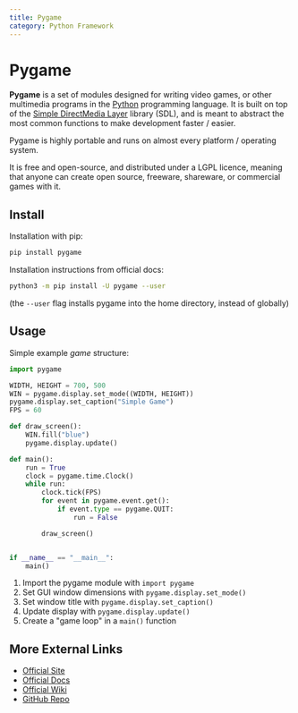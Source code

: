 ```yaml
---
title: Pygame
category: Python Framework
---
```


# Pygame
**Pygame** is a set of modules designed for writing video games, or other 
multimedia programs in the [Python](/on/python) programming language. It is 
built on top of the [Simple DirectMedia Layer](https://www.libsdl.org/) library 
(SDL), and is meant to abstract the most common functions to make development 
faster / easier.

Pygame is highly portable and runs on almost every platform / operating system.

It is free and open-source, and distributed under a LGPL licence, meaning that 
anyone can create open source, freeware, shareware, or commercial games with it.

## Install
Installation with pip:
```bash
pip install pygame
```

Installation instructions from official docs:
```bash
python3 -m pip install -U pygame --user
```
(the `--user` flag installs pygame into the home directory, instead of globally)

## Usage
Simple example *game* structure:
```python
import pygame

WIDTH, HEIGHT = 700, 500
WIN = pygame.display.set_mode((WIDTH, HEIGHT))
pygame.display.set_caption("Simple Game")
FPS = 60

def draw_screen():
    WIN.fill("blue")
    pygame.display.update()

def main():
    run = True
    clock = pygame.time.Clock()
    while run:
        clock.tick(FPS)
        for event in pygame.event.get():
            if event.type == pygame.QUIT:
                run = False

        draw_screen()


if __name__ == "__main__":
    main()
```
1. Import the pygame module with `import pygame`
2. Set GUI window dimensions with `pygame.display.set_mode()`
3. Set window title with `pygame.display.set_caption()`
4. Update display with `pygame.display.update()`
5. Create a "game loop" in a `main()` function

## More External Links
- [Official Site](https://www.pygame.org)
- [Official Docs](https://www.pygame.org/docs/)
- [Official Wiki](https://www.pygame.org/wiki/)
- [GitHub Repo](https://github.com/pygame/pygame)

